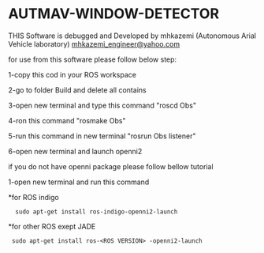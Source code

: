 # AUTMAV-WINDOW-DETECTOR
THIS Software is debugged and Developed by mhkazemi  (Autonomous Arial Vehicle laboratory)
mhkazemi_engineer@yahoo.com

for use from this software please follow below step:

1-copy this cod in your ROS workspace

2-go to folder Build and delete all contains

3-open new terminal and type this command  "roscd Obs"

4-ron this command "rosmake Obs"

5-run this command in new terminal "rosrun Obs listener"

6-open new terminal and launch openni2



if you do not have openni package please follow bellow tutorial

1-open new terminal and run this command

   *for ROS indigo

      sudo apt-get install ros-indigo-openni2-launch

   *for other ROS exept JADE 

     sudo apt-get install ros-<ROS VERSION> -openni2-launch
     
     
